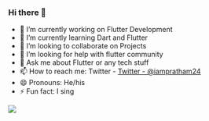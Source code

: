 ### Hi there 👋



- 🔭 I’m currently working on Flutter Development
- 🌱 I’m currently learning Dart and Flutter
- 👯 I’m looking to collaborate on Projects
- 🤔 I’m looking for help with flutter community
- 💬 Ask me about Flutter or any tech stuff
- 📫 How to reach me: Twitter - [Twitter - @iampratham24](https://twitter.com/iampratham24)
- 😄 Pronouns: He/his
- ⚡ Fun fact: I sing 

<img align="center" src="https://github-readme-stats.vercel.app/api/<CARD_TYPE>/?username=Prathambhandari&theme=<THEME_NAME>" />

